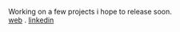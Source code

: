 Working on a few projects i hope to release soon.  
[web](https://www.ismaelordascarro.com/) . [linkedin](https://www.linkedin.com/in/ismaelordas/) 
